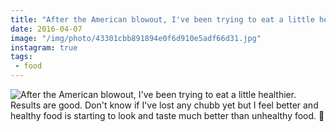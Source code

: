 ```yaml
---
title: "After the American blowout, I've been trying to eat a little healthier. Results are good. Don't know if I've lost any chubb yet but I feel better and healthy food is starting to look and taste much better than unhealthy food. 🍏"
date: 2016-04-07
image: "/img/photo/43301cbb891894e0f6d910e5adf66d31.jpg"
instagram: true
tags:
 - food
---
```


![After the American blowout, I've been trying to eat a little healthier. Results are good. Don't know if I've lost any chubb yet but I feel better and healthy food is starting to look and taste much better than unhealthy food. 🍏](/img/photo/43301cbb891894e0f6d910e5adf66d31.jpg)
